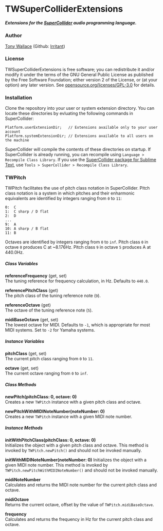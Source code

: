 # TWSuperColliderExtensions

##### Extensions for the [SuperCollider](https://github.com/supercollider/supercollider) audio programming language.

### Author 
[Tony Wallace](http://tonywallace.ca) (Github: [Irritant](https://github.com/irritant))  

### License

TWSuperColliderExtensions is free software; you can redistribute it and/or modify it under the terms of the GNU General Public License as published by the Free Software Foundation; either version 2 of the License, or (at your option) any later version. See [opensource.org/licenses/GPL-3.0](http://opensource.org/licenses/GPL-3.0) for details.  

### Installation
Clone the repository into your user or system extension directory. You can locate these directories by evluating the following commands in SuperCollider:

	Platform.userExtensionDir;   // Extensions available only to your user account
	Platform.systemExtensionDir; // Extensions available to all users on the machine

SuperCollider will compile the contents of these directories on startup. If SuperCollider is already running, you can recompile using `Language > Recompile Class Library`. If you use the [SuperCollider package for Sublime Text](https://github.com/irritant/supercollider-package-for-sublime-text), use `Tools > SuperCollider > Recompile Class Library`.  

### TWPitch
TWPitch facilitates the use of pitch class notation in SuperCollider. Pitch class notation is a system in which pitches and their enharmonic equivalents are identified by integers ranging from `0` to `11`:

	0:  C
	1:  C sharp / D flat
	2:  D
	...
	9:  A
	10: A sharp / B flat
	11: B 

Octaves are identified by integers ranging from `0` to `inf`. Pitch class `0` in octave `0` produces C at ~8.176Hz. Pitch class `9` in octave `5` produces A at 440.0Hz.  

##### Class Variables

**referenceFrequency** (get, set)  
The tuning reference for frequency calculation, in Hz. Defaults to `440.0`.  
  
**referencePitchClass** (get)  
The pitch class of the tuning reference note (`9`).  

**referenceOctave** (get)  
The octave of the tuning reference note (`5`).  

**midiBaseOctave** (get, set)  
The lowest octave for MIDI. Defaults to `-1`, which is appropriate for most MIDI systems. Set to `-2` for Yamaha systems.  

##### Instance Variables

**pitchClass** (get, set)  
The current pitch class ranging from `0` to `11`.

**octave** (get, set)  
The current octave ranging from `0` to `inf`.

##### Class Methods

**newPitch(pitchClass: 0, octave: 0)**  
Creates a new `TWPitch` instance with a given pitch class and octave.  

**newPitchWithMIDINoteNumber(noteNumber: 0)**  
Creates a new `TWPitch` instance with a given MIDI note number.  

##### Instance Methods

**initWithPitchClass(pitchClass: 0, octave: 0)**  
Initializes the object with a given pitch class and octave. This method is invoked by `TWPitch.newPitch()` and should not be invoked manually.   

**initWithMIDINoteNumber(noteNumber: 0)**
Initializes the object with a given MIDI note number. This method is invoked by `TWPitch.newPitchWithMIDINoteNumber()` and should not be invoked manually.  

**midiNoteNumber**  
Calculates and returns the MIDI note number for the current pitch class and octave.  

**midiOctave**  
Returns the current octave, offset by the value of `TWPitch.midiBaseOctave`.  

**frequency**  
Calculates and returns the frequency in Hz for the current pitch class and octave.  
